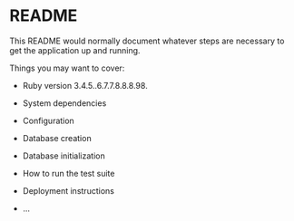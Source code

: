 # README

This README would normally document whatever steps are necessary to get the
application up and running.

Things you may want to cover:

* Ruby version
3.4.5..6.7.7.8.8.8.98.
* System dependencies

* Configuration

* Database creation

* Database initialization

* How to run the test suite


* Deployment instructions

* ...
